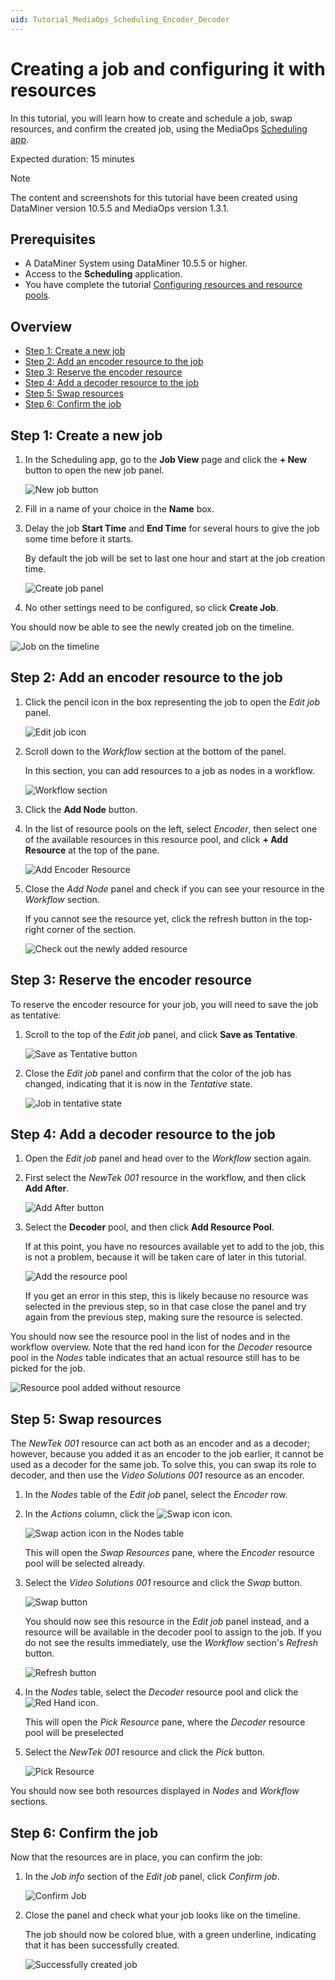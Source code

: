 ```yaml
---
uid: Tutorial_MediaOps_Scheduling_Encoder_Decoder
---
```


# Creating a job and configuring it with resources

In this tutorial, you will learn how to create and schedule a job, swap resources, and confirm the created job, using the MediaOps [Scheduling app](xref:MO_Scheduling).

Expected duration: 15 minutes

> [!NOTE]
> The content and screenshots for this tutorial have been created using DataMiner version 10.5.5 and MediaOps version 1.3.1.

## Prerequisites

- A DataMiner System using DataMiner 10.5.5 or higher.
- Access to the **Scheduling** application.
- You have complete the tutorial [Configuring resources and resource pools](xref:Tutorial_MediaOps_Resource_Studio_Intro).

## Overview

- [Step 1: Create a new job](#step-1-create-a-new-job)
- [Step 2: Add an encoder resource to the job](#step-2-add-an-encoder-resource-to-the-job)
- [Step 3: Reserve the encoder resource](#step-3-reserve-the-encoder-resource)
- [Step 4: Add a decoder resource to the job](#step-4-add-a-decoder-resource-to-the-job)
- [Step 5: Swap resources](#step-5-swap-resources)
- [Step 6: Confirm the job](#step-6-confirm-the-job)

## Step 1: Create a new job

1. In the Scheduling app, go to the **Job View** page and click the **+ New** button to open the new job panel.

   ![New job button](~/solutions/images/Scheduling_New_Job_Button_Placement.png)

1. Fill in a name of your choice in the **Name** box.

1. Delay the job **Start Time** and **End Time** for several hours to give the job some time before it starts.

   By default the job will be set to last one hour and start at the job creation time.

   ![Create job panel](~/solutions/images/Scheduling_Create_Job_Panel.png)

1. No other settings need to be configured, so click **Create Job**.

You should now be able to see the newly created job on the timeline.

![Job on the timeline](~/solutions/images/Scheduling_New_Job_Created.png)

## Step 2: Add an encoder resource to the job

1. Click the pencil icon in the box representing the job to open the *Edit job* panel.

   ![Edit job icon](~/solutions/images/Scheduling_Edit_Job_Icon.png)

1. Scroll down to the *Workflow* section at the bottom of the panel.

   In this section, you can add resources to a job as nodes in a workflow.

   ![Workflow section](~/solutions/images/Scheduling_Edit_Job_Workflow.png)

1. Click the **Add Node** button.

1. In the list of resource pools on the left, select *Encoder*, then select one of the available resources in this resource pool, and click **+ Add Resource** at the top of the pane.

   ![Add Encoder Resource](~/solutions/images/Scheduling_Edit_Job_Add_Encoder_Resource.png)

1. Close the *Add Node* panel and check if you can see your resource in the *Workflow* section.

   If you cannot see the resource yet, click the refresh button in the top-right corner of the section.

   ![Check out the newly added resource](~/solutions/images/Scheduling_Workflow_Resource_Added.png)

## Step 3: Reserve the encoder resource

To reserve the encoder resource for your job, you will need to save the job as tentative:

1. Scroll to the top of the *Edit job* panel, and click **Save as Tentative**.

   ![Save as Tentative button](~/solutions/images/Scheduling_Edit_Job_Save_As_Tentative.png)

1. Close the *Edit job* panel and confirm that the color of the job has changed, indicating that it is now in the *Tentative* state.

   ![Job in tentative state](~/solutions/images/Scheduling_Job_in_tentative_state.png)

## Step 4: Add a decoder resource to the job

1. Open the *Edit job* panel and head over to the *Workflow* section again.

1. First select the *NewTek 001* resource in the workflow, and then click **Add After**.

   ![Add After button](~/solutions/images/Scheduling_Create_Job_Add_After.png)

1. Select the **Decoder** pool, and then click **Add Resource Pool**.

   If at this point, you have no resources available yet to add to the job, this is not a problem, because it will be taken care of later in this tutorial.

   ![Add the resource pool](~/solutions/images/Scheduling_Create_Job_Add_Resource_Pool.png)

   If you get an error in this step, this is likely because no resource was selected in the previous step, so in that case close the panel and try again from the previous step, making sure the resource is selected.

You should now see the resource pool in the list of nodes and in the workflow overview. Note that the red hand icon for the *Decoder* resource pool in the *Nodes* table indicates that an actual resource still has to be picked for the job.

![Resource pool added without resource](~/solutions/images/Scheduling_Create_Job_Red_Hand.png)

## Step 5: Swap resources

The *NewTek 001* resource can act both as an encoder and as a decoder; however, because you added it as an encoder to the job earlier, it cannot be used as a decoder for the same job. To solve this, you can swap its role to decoder, and then use the *Video Solutions 001* resource as an encoder.

1. In the *Nodes* table of the *Edit job* panel, select the *Encoder* row.

1. In the *Actions* column, click the ![Swap icon](~/solutions/images/Scheduling_swap_icon.png) icon.

   ![Swap action icon in the Nodes table](~/solutions/images/Scheduling_Create_Job_Swap_Action.png)

   This will open the *Swap Resources* pane, where the *Encoder* resource pool will be selected already.

1. Select the *Video Solutions 001* resource and click the *Swap* button.

   ![Swap button](~/solutions/images/Scheduling_Create_Job_Swap_Resource.png)

   You should now see this resource in the *Edit job* panel instead, and a resource will be available in the decoder pool to assign to the job. If you do not see the results immediately, use the *Workflow* section's *Refresh* button.

   ![Refresh button](~/solutions/images/Scheduling_Workflow_Refresh.png)

1. In the *Nodes* table, select the *Decoder* resource pool and click the ![Red Hand](~/solutions/images/Red_Hand_icon.png) icon.

   This will open the *Pick Resource* pane, where the *Decoder* resource pool will be preselected

1. Select the *NewTek 001* resource and click the *Pick* button.

    ![Pick Resource](~/solutions/images/Scheduling_Create_Job_Pick_Resource.png)

You should now see both resources displayed in *Nodes* and *Workflow* sections.

## Step 6: Confirm the job

Now that the resources are in place, you can confirm the job:

1. In the *Job info* section of the *Edit job* panel, click *Confirm job*.

   ![Confirm Job](~/solutions/images/Scheduling_Create_Job_Confirm.png)

1. Close the panel and check what your job looks like on the timeline.

   The job should now be colored blue, with a green underline, indicating that it has been successfully created.

   ![Successfully created job](~/solutions/images/Scheduling_job_successful.png)
